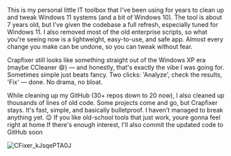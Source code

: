 This is my personal little IT toolbox that I've been using for years to clean up and tweak Windows 11 systems (and a bit of Windows 10). The tool is about 7 years old, but I've given the codebase a full refresh, especially tuned for Windows 11. I also removed most of the old enterprise scripts, so what you're seeing now is a lightweight, easy-to-use, and safe app. Almost every change you make can be undone, so you can tweak without fear.

Crapfixer still looks like something straight out of the Windows XP era (maybe CCleaner 😄) — and honestly, that's exactly the vibe I was going for. Sometimes simple just beats fancy. Two clicks: 'Analyze', check the results, 'Fix' — done. No drama, no bloat.

While cleaning up my GitHub (30+ repos down to 20 now), I also cleaned up thousands of lines of old code. Some projects come and go, but Crapfixer stays. It's fast, simple, and basically bulletproof. I haven't managed to break anything yet. 😉
If you like old-school tools that just work, youre gonna feel right at home
If there's enough interest, I'll also commit the updated code to GitHub soon

![CFixer_kJsqePTA0J](https://github.com/user-attachments/assets/4ca30f0c-a896-4634-bd07-95e7964ce39e)

